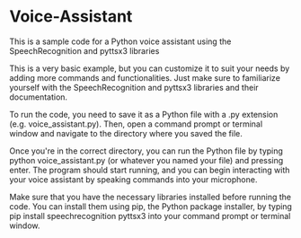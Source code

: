 # Voice-Assistant
This is a sample code for a Python voice assistant using the SpeechRecognition and pyttsx3 libraries

This is a very basic example, but you can customize it to suit your needs by adding more commands and functionalities. Just make sure to familiarize yourself with the SpeechRecognition and pyttsx3 libraries and their documentation.

To run the code, you need to save it as a Python file with a .py extension (e.g. voice_assistant.py). Then, open a command prompt or terminal window and navigate to the directory where you saved the file.

Once you're in the correct directory, you can run the Python file by typing python voice_assistant.py (or whatever you named your file) and pressing enter. The program should start running, and you can begin interacting with your voice assistant by speaking commands into your microphone.

Make sure that you have the necessary libraries installed before running the code. You can install them using pip, the Python package installer, by typing pip install speechrecognition pyttsx3 into your command prompt or terminal window.
